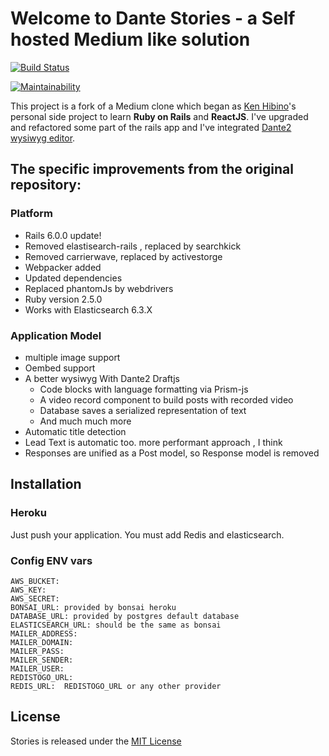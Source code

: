 # Welcome to Dante Stories - a Self hosted Medium like solution

[![Build Status](https://travis-ci.org/michelson/dante-stories.svg?branch=master)](https://travis-ci.org/michelson/dante-stories)

[![Maintainability](https://api.codeclimate.com/v1/badges/c73c3860d7ccb4c8ada1/maintainability)](https://codeclimate.com/github/michelson/dante-stories/maintainability)

This project is a fork of a Medium clone which began as [Ken Hibino](https://github.com/hibiken/stories)'s personal side project to learn **Ruby on Rails** and **ReactJS**. I've upgraded and refactored some part of the rails app and I've integrated [Dante2 wysiwyg editor](https://michelson.github.io/dante2).

## The specific improvements from the original repository:

### Platform 

+ Rails 6.0.0 update!
+ Removed elastisearch-rails , replaced by searchkick
+ Removed carrierwave, replaced by activestorge
+ Webpacker added
+ Updated dependencies
+ Replaced phantomJs by webdrivers
+ Ruby version 2.5.0
+ Works with Elasticsearch 6.3.X

### Application Model

+ multiple image support
+ Oembed support
+ A better wysiwyg With Dante2 Draftjs
  + Code blocks with language formatting via Prism-js
  + A video record component to build posts with recorded video
  + Database saves a serialized representation of text
  + And much much more
+ Automatic title detection
+ Lead Text is automatic too. more performant approach , I think
+ Responses are unified as a Post model, so Response model is removed


## Installation

### Heroku

Just push your application. You must add Redis and elasticsearch.

### Config ENV vars

```
AWS_BUCKET:  
AWS_KEY:    
AWS_SECRET:   
BONSAI_URL: provided by bonsai heroku
DATABASE_URL: provided by postgres default database
ELASTICSEARCH_URL: should be the same as bonsai
MAILER_ADDRESS:  
MAILER_DOMAIN:   
MAILER_PASS:     
MAILER_SENDER:   
MAILER_USER:
REDISTOGO_URL:
REDIS_URL:  REDISTOGO_URL or any other provider
```   


## License
Stories is released under the [MIT License](https://opensource.org/licenses/MIT)

